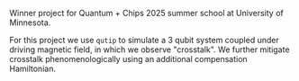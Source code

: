 Winner project for Quantum + Chips 2025 summer school at University of Minnesota.

For this project we use `qutip` to simulate a 3 qubit system coupled under driving magnetic field, in which we observe "crosstalk". We further mitigate crosstalk phenomenologically using an additional compensation Hamiltonian.

